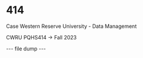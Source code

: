 # 414

Case Western Reserve University - Data Management

CWRU PQHS414 -> Fall 2023

--- file dump ---
